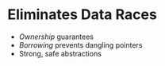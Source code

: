 # Eliminates Data Races

* *Ownership* guarantees
* *Borrowing* prevents dangling pointers
* Strong, safe abstractions
